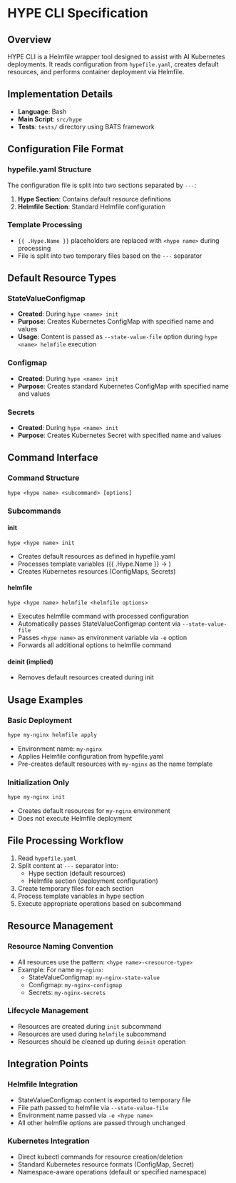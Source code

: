 # HYPE CLI Specification

## Overview

HYPE CLI is a Helmfile wrapper tool designed to assist with AI Kubernetes deployments. It reads configuration from `hypefile.yaml`, creates default resources, and performs container deployment via Helmfile.

## Implementation Details

- **Language**: Bash
- **Main Script**: `src/hype`
- **Tests**: `tests/` directory using BATS framework

## Configuration File Format

### hypefile.yaml Structure

The configuration file is split into two sections separated by `---`:

1. **Hype Section**: Contains default resource definitions
2. **Helmfile Section**: Standard Helmfile configuration

### Template Processing

- `{{ .Hype.Name }}` placeholders are replaced with `<hype name>` during processing
- File is split into two temporary files based on the `---` separator

## Default Resource Types

### StateValueConfigmap
- **Created**: During `hype <name> init`
- **Purpose**: Creates Kubernetes ConfigMap with specified name and values
- **Usage**: Content is passed as `--state-value-file` option during `hype <name> helmfile` execution

### Configmap
- **Created**: During `hype <name> init`
- **Purpose**: Creates standard Kubernetes ConfigMap with specified name and values

### Secrets
- **Created**: During `hype <name> init`
- **Purpose**: Creates Kubernetes Secret with specified name and values

## Command Interface

### Command Structure
```
hype <hype name> <subcommand> [options]
```

### Subcommands

#### init
```
hype <hype name> init
```
- Creates default resources as defined in hypefile.yaml
- Processes template variables ({{ .Hype.Name }} → <hype name>)
- Creates Kubernetes resources (ConfigMaps, Secrets)

#### helmfile
```
hype <hype name> helmfile <helmfile options>
```
- Executes helmfile command with processed configuration
- Automatically passes StateValueConfigmap content via `--state-value-file`
- Passes `<hype name>` as environment variable via `-e` option
- Forwards all additional options to helmfile command

#### deinit (implied)
- Removes default resources created during init

## Usage Examples

### Basic Deployment
```bash
hype my-nginx helmfile apply
```
- Environment name: `my-nginx`
- Applies Helmfile configuration from hypefile.yaml
- Pre-creates default resources with `my-nginx` as the name template

### Initialization Only
```bash
hype my-nginx init
```
- Creates default resources for `my-nginx` environment
- Does not execute Helmfile deployment

## File Processing Workflow

1. Read `hypefile.yaml`
2. Split content at `---` separator into:
   - Hype section (default resources)
   - Helmfile section (deployment configuration)
3. Create temporary files for each section
4. Process template variables in hype section
5. Execute appropriate operations based on subcommand

## Resource Management

### Resource Naming Convention
- All resources use the pattern: `<hype name>-<resource-type>`
- Example: For name `my-nginx`:
  - StateValueConfigmap: `my-nginx-state-value`
  - Configmap: `my-nginx-configmap`
  - Secrets: `my-nginx-secrets`

### Lifecycle Management
- Resources are created during `init` subcommand
- Resources are used during `helmfile` subcommand
- Resources should be cleaned up during `deinit` operation

## Integration Points

### Helmfile Integration
- StateValueConfigmap content is exported to temporary file
- File path passed to helmfile via `--state-value-file`
- Environment name passed via `-e <hype name>`
- All other helmfile options are passed through unchanged

### Kubernetes Integration
- Direct kubectl commands for resource creation/deletion
- Standard Kubernetes resource formats (ConfigMap, Secret)
- Namespace-aware operations (default or specified namespace)